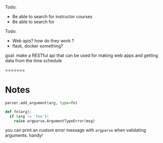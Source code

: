 Todo:

* Be able to search for instructor courses
* Be able to search for 

Todo: 
* Web apis? how do they work ?
* flask, docker something? 

goal: make a RESTful api that can be used for making web apps and getting data from the time schedule

=======
# Notes
```python
parser.add_argument(arg, type=fn)

def fn(arg):
  if (arg != 'foo'):
    raise argparse.ArgumentTypeError(msg)
``` 

 you can print an custom error message with `argparse` when validating arguments. handy!

